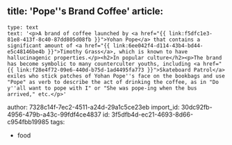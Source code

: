 title: 'Pope''s Brand Coffee'
article:
  -
    type: text
    text: '<p>A brand of coffee launched by <a href="{{ link:f5dfc1e3-81e8-413f-8c40-87dd805d08fb }}">Yohan Pope</a> that contains a significant amount of <a href="{{ link:6ee042f4-d114-43b4-bd44-e5c48146be4b }}">Timothy Grass</a>, which is known to have hallucinagenic properties.</p><h2>In popular culture</h2><p>The brand has become symbolic to many counterculter youths, including <a href="{{ link:f28e4f72-09e6-440d-b75d-1ad4495fa773 }}">Skateboard Patrol</a> exiles who stick patches of Yohan Pope''s face on the bookbags and use "Pope" as verb to describe the act of drinking the coffee, as in "Do y''all want to pope with I" or "She was pope-ing when the bus arrived," etc.</p>'
author: 7328c14f-7ec2-4511-a24d-29a1c5ce23eb
import_id: 30dc92fb-4956-479b-a43c-99fdf4ce4837
id: 3f5dfb4d-ec21-4693-8d66-c954fbb19985
tags:
  - food
